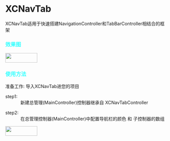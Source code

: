 # XCNavTab


XCNavTab适用于快速搭建NavigationController和TabBarController相结合的框架 <br>



<h3 style="color:#33ffff">效果图</h3>
<img style="width:100;height:30" src="http://qq15223245.bj.bdysite.com/staticImg/XCNavTabdemo.gif"></img>


<h3 style="color:#33ffff">使用方法</h3>

准备工作: 导入XCNavTab进您的项目

<p>  step1: <br> &nbsp&nbsp&nbsp&nbsp&nbsp&nbsp&nbsp&nbsp&nbsp&nbsp&nbsp  
新建总管理(MainController)控制器继承自 XCNavTabController</p>

  
<p>  step2: <br> &nbsp&nbsp&nbsp&nbsp&nbsp&nbsp&nbsp&nbsp&nbsp&nbsp&nbsp  
在总管理控制器(MainController)中配置导航栏的颜色 和 子控制器的数组</p>
<img style="width:100;height:30" src="http://qq15223245.bj.bdysite.com/staticImg/XCNavTab2.png"></img>





